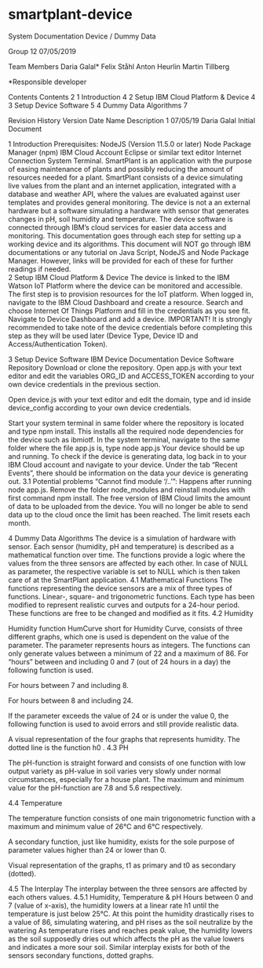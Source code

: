 # smartplant-device




System Documentation
Device / Dummy Data

Group 12
07/05/2019



Team Members
Daria Galal*
Felix Ståhl
Anton Heurlin
Martin Tillberg


*Responsible developer

Contents
 Contents	2
1 Introduction	4
2 Setup IBM Cloud Platform & Device	4
3 Setup Device Software	5
4 Dummy Data Algorithms	7

Revision History
Version
Date
Name
Description
1
07/05/19
Daria Galal
Initial Document





1 Introduction
Prerequisites: 
NodeJS (Version 11.5.0 or later)
Node Package Manager (npm)
IBM Cloud Account
Eclipse or similar text editor
Internet Connection
System Terminal.
SmartPlant is an application with the purpose of easing maintenance of plants and possibly reducing the amount of resources needed for a plant. SmartPlant consists of a device simulating live values from the plant and an internet application, integrated with a database and weather API, where the values are evaluated against user templates and provides general monitoring.
The device is not a an external hardware but a software simulating a hardware with sensor that generates changes in pH, soil humidity and temperature. The device software is connected through IBM’s cloud services for easier data access and monitoring.
This documentation goes through each step for setting up a working device and its algorithms. This document will NOT go through IBM documentations or any tutorial on Java Script, NodeJS and Node Package Manager. However, links will be provided for each of these for further readings if needed.   
2 Setup IBM Cloud Platform & Device
The device is linked to the IBM Watson IoT Platform where the device can be monitored and accessible. The first step is to provision resources for the IoT platform.
When logged in, navigate to the IBM Cloud Dashboard and create a resource.
Search and choose Internet Of Things Platform and fill in the credentials as you see fit.
Navigate to Device Dashboard and add a device.
IMPORTANT! It is strongly recommended to take note of the device credentials before completing this step as they will be used later (Device Type, Device ID and Access/Authentication Token).

3 Setup Device Software
IBM Device Documentation
Device Software Repository
Download or clone the repository.
Open app.js with your text editor and edit the variables ORG_ID and ACCESS_TOKEN according to your own device credentials in the previous section.

Open device.js with your text editor and edit the domain, type and id  inside device_config according to your own device credentials.

Start your system terminal in same folder where the repository is located and type  npm install. This installs all the required node dependencies for the device such as ibmiotf.
In the system terminal, navigate to the same folder where the file app.js is, type node app.js
Your device should be up and running. To check if the device is generating data, log back in to your IBM Cloud account and navigate to your device. Under the tab “Recent Events”, there should be information on the data your device is generating out. 
3.1 Potential problems
“Cannot find module ‘/..’”: Happens after running node app.js. Remove the folder node_modules and reinstall modules with first command npm install.
The free version of IBM Cloud limits the amount of data to be uploaded from the device. You will no longer be able to send data up to the cloud once the limit has been reached. The limit resets each month.


4 Dummy Data Algorithms
The device is a simulation of hardware with sensor. Each sensor (humidity, pH and temperature) is described as a mathematical function over time. The functions provide a logic where the values from the three sensors are affected by each other. In case of NULL as parameter, the respective variable is set to NULL which is then taken care of at the SmartPlant application.
4.1 Mathematical Functions
The functions representing the device sensors are a mix of three types of functions. Linear-, square- and trigonometric functions. Each type has been modified to represent realistic curves and outputs for a 24-hour period.
These functions are free to be changed and modified as it fits.
4.2 Humidity

Humidity function HumCurve short for Humidity Curve, consists of three different graphs, which one is used is dependent on the value of the parameter. The parameter represents hours as integers. The functions can only generate values between a minimum of 22 and a maximum of 86.
For “hours” between and including 0 and 7 (out of 24 hours in a day) the following function is used.


For hours between 7 and including 8.


For hours between 8 and including 24.


If the parameter exceeds the value of 24 or is under the value 0, the following function is used to avoid errors and still provide realistic data.
 
























A visual representation of the four graphs that represents humidity. The dotted line is the function h0 .
4.3 PH

The pH-function is straight forward and consists of one function with low output variety as pH-value in soil varies very slowly under normal circumstances, especially for a house plant. The maximum and minimum value for the pH-function are 7.8 and 5.6 respectively.
 













4.4 Temperature

The temperature function consists of one main trigonometric function with a maximum and minimum value of 26°C and 6°C respectively.



A secondary function, just like humidity, exists for the sole purpose of parameter values higher than 24 or lower than 0.











Visual representation of the graphs, t1 as primary and t0 as secondary (dotted).









4.5 The Interplay
The interplay between the three sensors are affected by each others values.
4.5.1 Humidity, Temperature & pH
Hours between 0 and 7 (value of x-axis), the humidity lowers at a linear rate h1 until the temperature is just below 25°C. At this point the humidity drastically rises to a value of 86, simulating watering, and pH rises as the soil neutralize by the watering As temperature rises and reaches peak value, the humidity lowers as the soil supposedly dries out which affects the pH as the value lowers and indicates a more sour soil. Similar interplay exists for both of the sensors secondary functions, dotted graphs.

